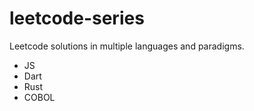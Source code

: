 # leetcode-series
Leetcode solutions in multiple languages and paradigms.
- JS
- Dart
- Rust
- COBOL 
